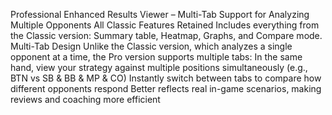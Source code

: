 Professional Enhanced Results Viewer – Multi-Tab Support for Analyzing Multiple Opponents
All Classic Features Retained
Includes everything from the Classic version: Summary table, Heatmap, Graphs, and Compare mode.
Multi-Tab Design
Unlike the Classic version, which analyzes a single opponent at a time, the Pro version supports multiple tabs:
In the same hand, view your strategy against multiple positions simultaneously (e.g., BTN vs SB & BB & MP & CO)
Instantly switch between tabs to compare how different opponents respond
Better reflects real in-game scenarios, making reviews and coaching more efficient
